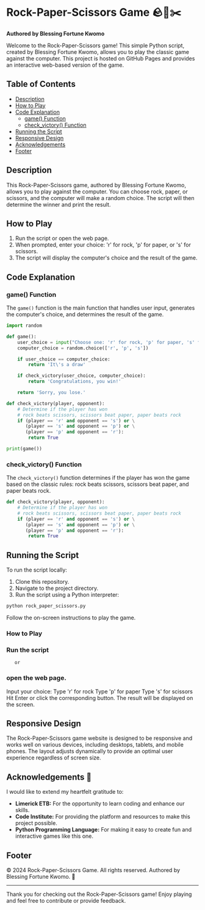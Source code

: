

# Rock-Paper-Scissors Game 🪨📄✂️

**Authored by Blessing Fortune Kwomo**

Welcome to the Rock-Paper-Scissors game! This simple Python script, created by Blessing Fortune Kwomo, allows you to play the classic game against the computer. This project is hosted on GitHub Pages and provides an interactive web-based version of the game.

## Table of Contents

- [Description](#description)
- [How to Play](#how-to-play)
- [Code Explanation](#code-explanation)
  - [game() Function](#game-function)
  - [check_victory() Function](#check_victory-function)
- [Running the Script](#running-the-script)
- [Responsive Design](#responsive-design)
- [Acknowledgements](#acknowledgements)
- [Footer](#footer)

## Description

This Rock-Paper-Scissors game, authored by Blessing Fortune Kwomo, allows you to play against the computer. You can choose rock, paper, or scissors, and the computer will make a random choice. The script will then determine the winner and print the result.

## How to Play

1. Run the script or open the web page.
2. When prompted, enter your choice: 'r' for rock, 'p' for paper, or 's' for scissors.
3. The script will display the computer's choice and the result of the game.

## Code Explanation

### game() Function

The `game()` function is the main function that handles user input, generates the computer's choice, and determines the result of the game.

```python
import random

def game():
    user_choice = input("Choose one: 'r' for rock, 'p' for paper, 's' for scissors\n")
    computer_choice = random.choice(['r', 'p', 's'])

    if user_choice == computer_choice:
        return 'It\'s a draw'

    if check_victory(user_choice, computer_choice):
        return 'Congratulations, you win!'

    return 'Sorry, you lose.'

def check_victory(player, opponent):
    # Determine if the player has won
    # rock beats scissors, scissors beat paper, paper beats rock
    if (player == 'r' and opponent == 's') or \
       (player == 's' and opponent == 'p') or \
       (player == 'p' and opponent == 'r'):
        return True

print(game())
```

### check_victory() Function

The `check_victory()` function determines if the player has won the game based on the classic rules: rock beats scissors, scissors beat paper, and paper beats rock.

```python
def check_victory(player, opponent):
    # Determine if the player has won
    # rock beats scissors, scissors beat paper, paper beats rock
    if (player == 'r' and opponent == 's') or \
       (player == 's' and opponent == 'p') or \
       (player == 'p' and opponent == 'r'):
        return True
```

## Running the Script

To run the script locally:

1. Clone this repository.
2. Navigate to the project directory.
3. Run the script using a Python interpreter:

```bash
python rock_paper_scissors.py
```

Follow the on-screen instructions to play the game.
### How to Play
### Run the script 
       or
### open the web page.
Input your choice:
Type 'r' for rock
Type 'p' for paper
Type 's' for scissors
Hit Enter or click the corresponding button.
The result will be displayed on the screen.

## Responsive Design

The Rock-Paper-Scissors game website is designed to be responsive and works well on various devices, including desktops, tablets, and mobile phones. The layout adjusts dynamically to provide an optimal user experience regardless of screen size.

## Acknowledgements 🙏

I would like to extend my heartfelt gratitude to:

- **Limerick ETB:** For the opportunity to learn coding and enhance our skills.
- **Code Institute:** For providing the platform and resources to make this project possible.
- **Python Programming Language:** For making it easy to create fun and interactive games like this one.

## Footer

&copy; 2024 Rock-Paper-Scissors Game. All rights reserved. Authored by Blessing Fortune Kwomo. 🌟

---

Thank you for checking out the Rock-Paper-Scissors game! Enjoy playing and feel free to contribute or provide feedback.


